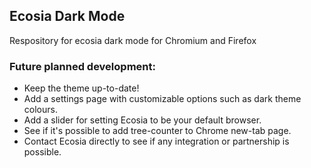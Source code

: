 <h2>Ecosia Dark Mode</h2>
<p>Respository for ecosia dark mode for Chromium and Firefox</p>

<h3>Future planned development:</h3>
<ul>
	<li>Keep the theme up-to-date!</li>
	<li>Add a settings page with customizable options such as dark theme colours.</li>
	<li>Add a slider for setting Ecosia to be your default browser.</li>
	<li>See if it's possible to add tree-counter to Chrome new-tab page.</li>
	<li>Contact Ecosia directly to see if any integration or partnership is possible.</li>
</ul>
